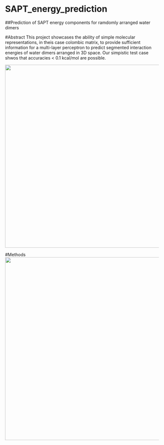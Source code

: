 # SAPT_energy_prediction
##Prediction of SAPT energy components for ramdomly arranged water dimers

#Abstract
This project showcases the ability of simple molecular representations, in theis case colombic matrix, to provide sufficient information for a multi-layer perceptron to predict segmented interaction energies of water dimers arranged in 3D space. Our simpistic test case shwos that accuracies < 0.1 kcal/mol are possible.

<img src="https://raw.github.com/eisenhart-andrew/SAPT_energy_prediction/main/toc_image.png" width="700" height="600">

#Methods
<img src="https://raw.github.com/eisenhart-andrew/SAPT_energy_prediction/main/diagram.png" width="700" height="600">
